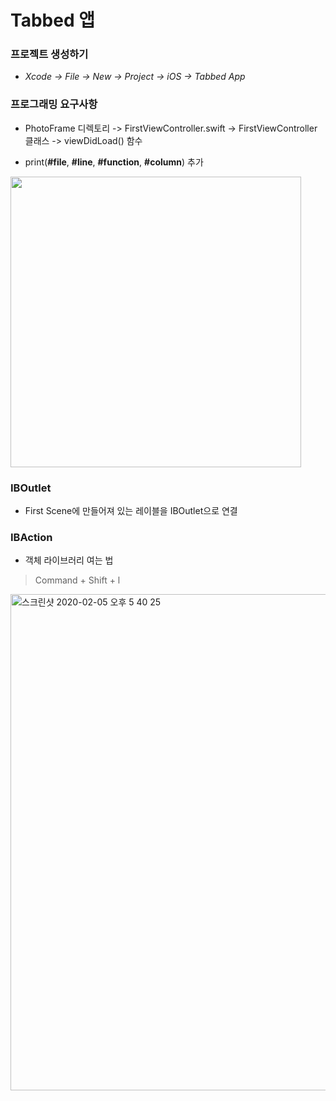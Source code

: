 # Tabbed 앱

  
### 프로젝트 생성하기

- _Xcode -> File -> New -> Project -> iOS -> Tabbed App_


### 프로그래밍 요구사항
- PhotoFrame 디렉토리 -> FirstViewController.swift -> FirstViewController 클래스 -> viewDidLoad() 함수

- print(**#file**, **#line**, **#function**, **#column**) 추가

<img width="465" src="https://user-images.githubusercontent.com/34564706/73716559-accd8400-475a-11ea-8109-5250679592cb.png">


### IBOutlet
- First Scene에 만들어져 있는 레이블을 IBOutlet으로 연결


### IBAction
- 객체 라이브러리 여는 법
> Command + Shift + l


<img width="794" alt="스크린샷 2020-02-05 오후 5 40 25" src="https://user-images.githubusercontent.com/34564706/73826640-81719480-4841-11ea-8a90-d004b901d59a.png">
